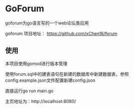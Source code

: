 # GoForum
goforum为go语言写的一个web论坛类应用

goforum 项目地址： https://github.com/xChen16/forum


## 使用

​本项目使用gomod进行版本管理

使用forum.sql中的建表语句在新建的数据库中新建数据表，参照config.example.json文件配置新建config.json

直接运行go run main.go

主页地址为：http://localhost:8080/
